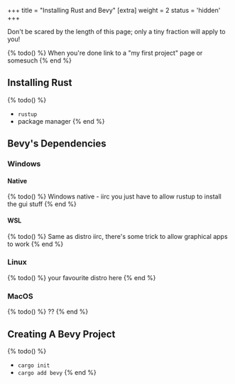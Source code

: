 +++
title = "Installing Rust and Bevy"
[extra]
weight = 2
status = 'hidden'
+++

Don't be scared by the length of this page; only a tiny fraction will apply to you!

{% todo() %}
When you're done link to a "my first project" page or somesuch
{% end %}

## Installing Rust

{% todo() %}
* `rustup`
* package manager
{% end %}

## Bevy's Dependencies

### Windows

#### Native
{% todo() %}
Windows native - iirc you just have to allow rustup to install the gui stuff
{% end %}

#### WSL
{% todo() %}
Same as distro iirc, there's some trick to allow graphical apps to work
{% end %}

### Linux

{% todo() %}
your favourite distro here
{% end %}

### MacOS
{% todo() %}
??
{% end %}


## Creating A Bevy Project

{% todo() %}
* `cargo init`
* `cargo add bevy`
{% end %}